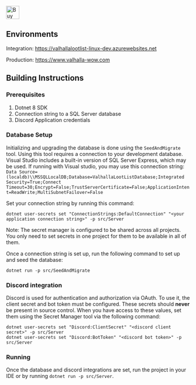 <!--<a href="https://www.buymeacoffee.com/lyras" target="_blank"><img src="https://cdn.buymeacoffee.com/buttons/v2/default-violet.png" alt="Buy Me A Coffee" style="height: 60px !important;width: 217px !important;" ></a>-->
<a href='https://ko-fi.com/K3K2UOPPF' target='_blank'><img height='36' style='border:0px;height:36px;' src='https://storage.ko-fi.com/cdn/kofi2.png?v=3' border='0' alt='Buy Me a Coffee at ko-fi.com' /></a>

## Environments

Integration: https://valhallalootlist-linux-dev.azurewebsites.net

Production: https://www.valhalla-wow.com

## Building Instructions

### Prerequisites

1. Dotnet 8 SDK
2. Connection string to a SQL Server database
3. Discord Application credentials

### Database Setup

Initializing and upgrading the database is done using the `SeedAndMigrate` tool. Using this tool requires a connection to your development database. Visual Studio includes a built-in version of SQL Server Express, which may be used. If running with Visual studio, you may use this connection string: `Data Source=(localdb)\\MSSQLLocalDB;Database=ValhallaLootListDatabase;Integrated Security=True;Connect Timeout=30;Encrypt=False;TrustServerCertificate=False;ApplicationIntent=ReadWrite;MultiSubnetFailover=False`

Set your connection string by running this command:
```
dotnet user-secrets set "ConnectionStrings:DefaultConnection" "<your application connection string>" -p src/Server
```

Note: The secret manager is configured to be shared across all projects. You only need to set secrets in one project for them to be available in all of them.

Once a connection string is set up, run the following command to set up and seed the database:
```
dotnet run -p src/SeedAndMigrate
```

### Discord integration

Discord is used for authentication and authorization via OAuth. To use it, the client secret and bot token must be configured. These secrets should **never** be present in source control. When you have access to these values, set them using the Secret Manager tool via the following command:
```
dotnet user-secrets set "Discord:ClientSecret" "<discord client secret>" -p src/Server
dotnet user-secrets set "Discord:BotToken" "<discord bot token>" -p src/Server
```

### Running

Once the database and discord integrations are set, run the project in your IDE or by running `dotnet run -p src/Server`.
